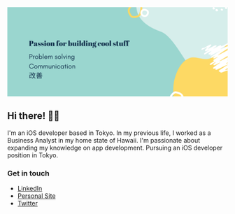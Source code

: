 <img src="https://github.com/mimzivvimzi/mimzivvimzi/blob/master/readme_image2.png">

## Hi there! 👋🏼

I'm an iOS developer based in Tokyo. In my previous life, I worked as a Business Analyst in my home state of Hawaii. I'm passionate about expanding my knowledge on app development. Pursuing an iOS developer position in Tokyo.

### Get in touch

* <a href="https://www.linkedin.com/in/michelledeniselau/" target="_blank">LinkedIn</a> <br />
* <a href="https://www.michelledeniselau.com/" target="_blank">Personal Site</a> <br />
* <a href="https://twitter.com/mimzivvimzi" target="_blank">Twitter</a>

<!--
**mimzivvimzi/mimzivvimzi** is a ✨ _special_ ✨ repository because its `README.md` (this file) appears on your GitHub profile.



Here are some ideas to get you started:

- 🔭 I’m currently working on ...
- 🌱 I’m currently learning ...
- 👯 I’m looking to collaborate on ...
- 🤔 I’m looking for help with ...
- 💬 Ask me about ...
- 📫 How to reach me: ...
- 😄 Pronouns: ...
- ⚡ Fun fact: ...
-->
